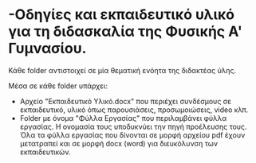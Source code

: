 # -Οδηγίες και εκπαιδευτικό υλικό για τη διδασκαλία της Φυσικής Α' Γυμνασίου.

Κάθε folder αντιστοιχεί σε μία θεματική ενόητα της διδακτέας ύλης.

Μέσα σε κάθε folder υπάρχει:
- Αρχείο "Εκπαιδευτικό Υλικό.docx" που περιέχει συνδέσμους σε εκπαιδευτικό, υλικό όπως παρουσιάσεις, προσωμοιώσεις, video κλπ.
- Folder με όνομα "Φύλλα Εργασίας" που περιλαμβάνει φύλλα εργασίας. Η ονομασία τους υποδυκνύει την πηγή προέλευσης τους. Όλα τα φύλλα εργασίας που δίνονται σε μορφή αρχείου pdf έχουν μετατραπεί και σε μορφή docx (word) για διευκόλυνση των εκπαιδευτικών.
